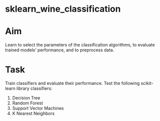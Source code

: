 # sklearn_wine_classification

# Aim

Learn to select the parameters of the classification algorithms, to evaluate trained models’ performance, and to preprocess data.


# Task

Train classifiers and evaluate their performance. Test the following scikit-learn library classifiers:
1. Decision Tree
2. Random Forest
3. Support Vector Machines
4. K Nearest Neighbors
